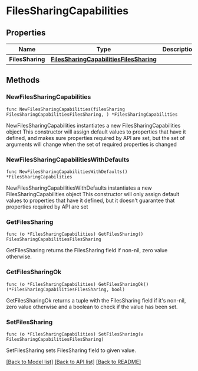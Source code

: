 # FilesSharingCapabilities

## Properties

Name | Type | Description | Notes
------------ | ------------- | ------------- | -------------
**FilesSharing** | [**FilesSharingCapabilitiesFilesSharing**](FilesSharingCapabilitiesFilesSharing.md) |  | 

## Methods

### NewFilesSharingCapabilities

`func NewFilesSharingCapabilities(filesSharing FilesSharingCapabilitiesFilesSharing, ) *FilesSharingCapabilities`

NewFilesSharingCapabilities instantiates a new FilesSharingCapabilities object
This constructor will assign default values to properties that have it defined,
and makes sure properties required by API are set, but the set of arguments
will change when the set of required properties is changed

### NewFilesSharingCapabilitiesWithDefaults

`func NewFilesSharingCapabilitiesWithDefaults() *FilesSharingCapabilities`

NewFilesSharingCapabilitiesWithDefaults instantiates a new FilesSharingCapabilities object
This constructor will only assign default values to properties that have it defined,
but it doesn't guarantee that properties required by API are set

### GetFilesSharing

`func (o *FilesSharingCapabilities) GetFilesSharing() FilesSharingCapabilitiesFilesSharing`

GetFilesSharing returns the FilesSharing field if non-nil, zero value otherwise.

### GetFilesSharingOk

`func (o *FilesSharingCapabilities) GetFilesSharingOk() (*FilesSharingCapabilitiesFilesSharing, bool)`

GetFilesSharingOk returns a tuple with the FilesSharing field if it's non-nil, zero value otherwise
and a boolean to check if the value has been set.

### SetFilesSharing

`func (o *FilesSharingCapabilities) SetFilesSharing(v FilesSharingCapabilitiesFilesSharing)`

SetFilesSharing sets FilesSharing field to given value.



[[Back to Model list]](../README.md#documentation-for-models) [[Back to API list]](../README.md#documentation-for-api-endpoints) [[Back to README]](../README.md)



